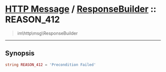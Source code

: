 # [HTTP Message](http.md) / [ResponseBuilder](http-ResponseBuilder.md) :: REASON_412
 > im\http\msg\ResponseBuilder
____

## Synopsis
```php
string REASON_412 = 'Precondition Failed'
```
